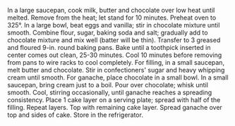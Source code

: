 In a large saucepan, cook milk, butter and chocolate over low heat until melted. Remove from the heat; let stand for 10 minutes.
Preheat oven to 325°. In a large bowl, beat eggs and vanilla; stir in chocolate mixture until smooth. Combine flour, sugar, baking soda and salt; gradually add to chocolate mixture and mix well (batter will be thin).
Transfer to 3 greased and floured 9-in. round baking pans. Bake until a toothpick inserted in center comes out clean, 25-30 minutes. Cool 10 minutes before removing from pans to wire racks to cool completely.
For filling, in a small saucepan, melt butter and chocolate. Stir in confectioners' sugar and heavy whipping cream until smooth.
For ganache, place chocolate in a small bowl. In a small saucepan, bring cream just to a boil. Pour over chocolate; whisk until smooth. Cool, stirring occasionally, until ganache reaches a spreading consistency.
Place 1 cake layer on a serving plate; spread with half of the filling. Repeat layers. Top with remaining cake layer. Spread ganache over top and sides of cake. Store in the refrigerator.